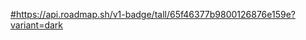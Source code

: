 [#](https://api.roadmap.sh/v1-badge/tall/65f46377b9800126876e159e?variant=dark)https://api.roadmap.sh/v1-badge/tall/65f46377b9800126876e159e?variant=dark
